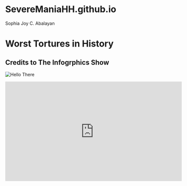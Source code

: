 # SevereManiaHH.github.io
Sophia Joy C. Abalayan
# Worst Tortures in History
## Credits to The Infogrphics Show
![Hello There](file:///C:/Users/Pro/Desktop/Colorful%20Goat%20Drawing.png)


<iframe width="560" height="315" src="https://www.youtube.com/embed/bl1rZGs5EdA?si=bf7MsyOe-kctnA5A" title="YouTube video player" frameborder="0" allow="accelerometer; autoplay; clipboard-write; encrypted-media; gyroscope; picture-in-picture; web-share" allowfullscreen></iframe>
